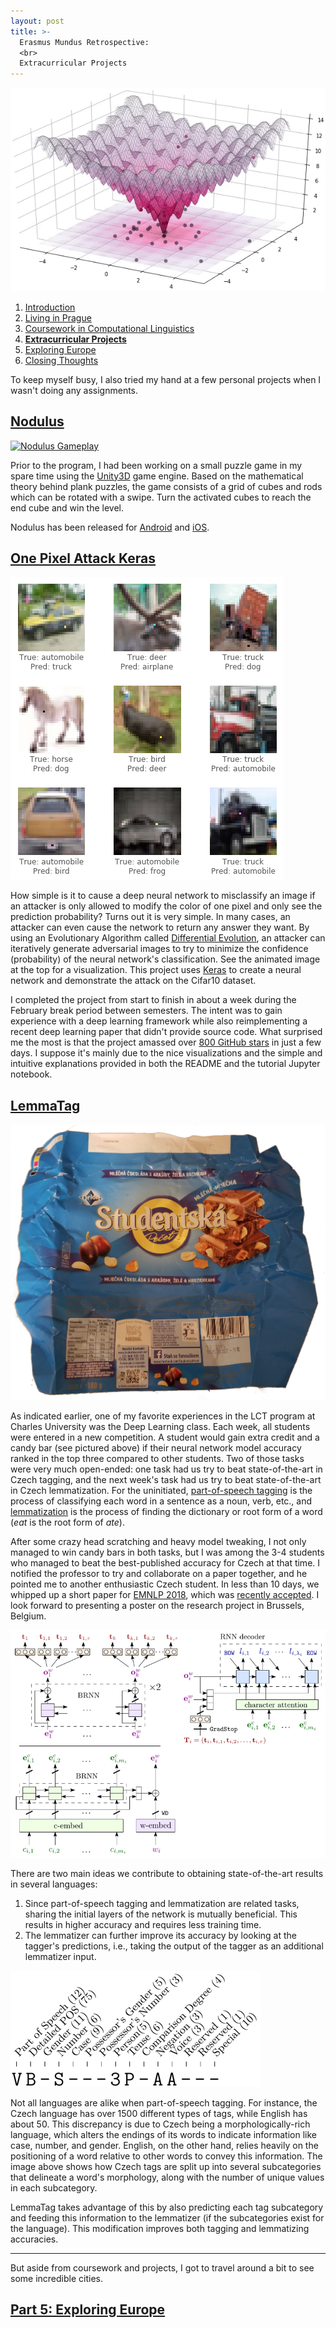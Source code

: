```yaml
---
layout: post
title: >-
  Erasmus Mundus Retrospective:
  <br>
  Extracurricular Projects
---
```


[![Ackley](/public/img/ackley.gif)](https://github.com/Hyperparticle/one-pixel-attack-keras "A visualization of differential evolution in the One Pixel Attack")

1. [Introduction](/erasmus-mundus)
1. [Living in Prague](/erasmus-living-in-prague)
1. [Coursework in Computational Linguistics](/erasmus-coursework-in-computational-linguistics)
1. **[Extracurricular Projects](/erasmus-extracurricular-projects)**
1. [Exploring Europe](/erasmus-exploring-europe)
1. [Closing Thoughts](/erasmus-mundus-conclusion)

To keep myself busy, I also tried my hand at a few personal projects when I wasn't doing any assignments.

## [Nodulus](/nodulus)

[![Nodulus Gameplay](/public/img/nodulus-gameplay-1.gif)](/nodulus "A preview of Nodulus gameplay")

Prior to the program, I had been working on a small puzzle game in my spare time using the [Unity3D](https://unity3d.com/) game engine. Based on the mathematical theory behind plank puzzles, the game consists of a grid of cubes and rods which can be rotated with a swipe. Turn the activated cubes to reach the end cube and win the level.

Nodulus has been released for [Android](https://play.google.com/store/apps/details?id=com.hyperparticle.nodulus) and [iOS](https://itunes.apple.com/us/app/nodulus/id1294238868).

## [One Pixel Attack Keras](https://github.com/Hyperparticle/one-pixel-attack-keras)

<!-- [![Who Would Win](/public/img/who-would-win.jpg)](https://github.com/Hyperparticle/one-pixel-attack-keras "Who would win?") -->
[![One Pixel Prediction](/public/img/one-pixel-pred.png)](https://github.com/Hyperparticle/one-pixel-attack-keras "One Pixel Attack demonstration")

How simple is it to cause a deep neural network to misclassify an image if an attacker is only allowed to modify the color of one pixel and only see the prediction probability? Turns out it is very simple. In many cases, an attacker can even cause the network to return any answer they want. By using an Evolutionary Algorithm called [Differential Evolution](https://en.wikipedia.org/wiki/Differential_evolution), an attacker can iteratively generate adversarial images to try to minimize the confidence (probability) of the neural network's classification. See the animated image at the top for a visualization. This project uses [Keras](https://keras.io/) to create a neural network and demonstrate the attack on the Cifar10 dataset.

I completed the project from start to finish in about a week during the February break period between semesters. The intent was to gain experience with a deep learning framework while also reimplementing a recent deep learning paper that didn't provide source code. What surprised me the most is that the project amassed over [800 GitHub stars](https://github.com/Hyperparticle/one-pixel-attack-keras) in just a few days. I suppose it's mainly due to the nice visualizations and the simple and intuitive explanations provided in both the README and the tutorial Jupyter notebook.

## [LemmaTag](https://github.com/Hyperparticle/LemmaTag)

![Studentska Candy Wrapper](/public/img/studentska.png "Studentska Candy Wrapper")

As indicated earlier, one of my favorite experiences in the LCT program at Charles University was the Deep Learning class. Each week, all students were entered in a new competition. A student would gain extra credit and a candy bar (see pictured above) if their neural network model accuracy ranked in the top three compared to other students. Two of those tasks were very much open-ended: one task had us try to beat state-of-the-art in Czech tagging, and the next week's task had us try to beat state-of-the-art in Czech lemmatization. For the uninitiated, [part-of-speech tagging](https://en.wikipedia.org/wiki/Part-of-speech_tagging) is the process of classifying each word in a sentence as a noun, verb, etc., and [lemmatization](https://nlp.stanford.edu/IR-book/html/htmledition/stemming-and-lemmatization-1.html) is the process of finding the dictionary or root form of a word (*eat* is the root form of *ate*).

After some crazy head scratching and heavy model tweaking, I not only managed to win candy bars in both tasks, but I was among the 3-4 students who managed to beat the best-published accuracy for Czech at that time. I notified the professor to try and collaborate on a paper together, and he pointed me to another enthusiastic Czech student. In less than 10 days, we whipped up a short paper for [EMNLP 2018](http://emnlp2018.org/), which was [recently accepted](https://github.com/Hyperparticle/LemmaTag). I look forward to presenting a poster on the research project in Brussels, Belgium.

[![LemmaTag Model](/public/img/lemmatag-model.png)](https://github.com/Hyperparticle/LemmaTag "An overview of the LemmaTag network")

There are two main ideas we contribute to obtaining state-of-the-art results in several languages:

1. Since part-of-speech tagging and lemmatization are related tasks, sharing the initial layers of the network is mutually beneficial. This results in higher accuracy and requires less training time.
2. The lemmatizer can further improve its accuracy by looking at the tagger's predictions, i.e., taking the output of the tagger as an additional lemmatizer input.

[![Tag Components](/public/img/tag-components.png)](https://github.com/Hyperparticle/LemmaTag "Czech Tag Components")

Not all languages are alike when part-of-speech tagging. For instance, the Czech language has over 1500 different types of tags, while English has about 50. This discrepancy is due to Czech being a morphologically-rich language, which alters the endings of its words to indicate information like case, number, and gender. English, on the other hand, relies heavily on the positioning of a word relative to other words to convey this information. The image above shows how Czech tags are split up into several subcategories that delineate a word's morphology, along with the number of unique values in each subcategory.

LemmaTag takes advantage of this by also predicting each tag subcategory and feeding this information to the lemmatizer (if the subcategories exist for the language). This modification improves both tagging and lemmatizing accuracies.

---

But aside from coursework and projects, I got to travel around a bit to see some incredible cities.

## [Part 5: Exploring Europe](/erasmus-exploring-europe)
